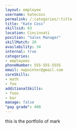 ```yaml
--- 
layout: employee 
username: katecoss
permalink: /:categories/:title 
title: "Kate Coss" 
skillsid: 63 
location: Cincinnati
position: "Sales Manager"
skillMatch: 20
availability: 34
internal: true
categories: 
- employees
phoneNumber: 555-555-5555 
email: nwpointer@gmail.com
coreSkills:
- math 
- foo
additionalSkills:
- fooo
- bar
manage: false
"pay grade": 400
---
```


this is the portfolio of mark
